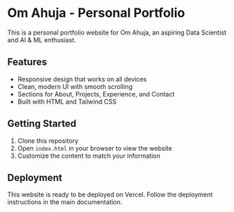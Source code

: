 # Om Ahuja - Personal Portfolio

This is a personal portfolio website for Om Ahuja, an aspiring Data Scientist and AI & ML enthusiast.

## Features

- Responsive design that works on all devices
- Clean, modern UI with smooth scrolling
- Sections for About, Projects, Experience, and Contact
- Built with HTML and Tailwind CSS

## Getting Started

1. Clone this repository
2. Open `index.html` in your browser to view the website
3. Customize the content to match your information

## Deployment

This website is ready to be deployed on Vercel. Follow the deployment instructions in the main documentation.
